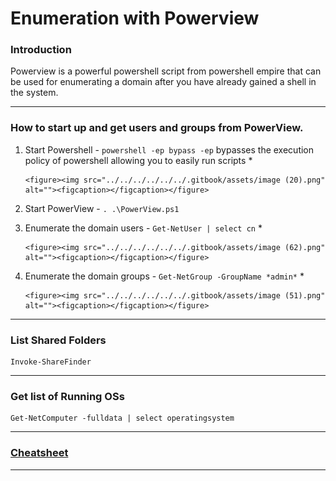 # Enumeration with Powerview

### Introduction

Powerview is a powerful powershell script from powershell empire that can be used for enumerating a domain after you have already gained a shell in the system.

***

### How to start up and get users and groups from PowerView.

1. Start Powershell - `powershell -ep bypass -ep` bypasses the execution policy of powershell allowing you to easily run scripts&#x20;
   *

       <figure><img src="../../../../../../.gitbook/assets/image (20).png" alt=""><figcaption></figcaption></figure>
2. Start PowerView - `. .\PowerView.ps1`
3. Enumerate the domain users - `Get-NetUser | select cn`
   *

       <figure><img src="../../../../../../.gitbook/assets/image (62).png" alt=""><figcaption></figcaption></figure>
4. Enumerate the domain groups - `Get-NetGroup -GroupName *admin*`
   *

       <figure><img src="../../../../../../.gitbook/assets/image (51).png" alt=""><figcaption></figcaption></figure>

***

### List Shared Folders

```
Invoke-ShareFinder
```

***

### Get list of Running OSs

```
Get-NetComputer -fulldata | select operatingsystem
```

***

### [Cheatsheet](https://gist.github.com/HarmJ0y/184f9822b195c52dd50c379ed3117993)

***
